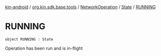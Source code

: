 [kin-android](../../../index.md) / [org.kin.sdk.base.tools](../../index.md) / [NetworkOperation](../index.md) / [State](index.md) / [RUNNING](./-r-u-n-n-i-n-g.md)

# RUNNING

`object RUNNING : State`

Operation has been run and is in-flight

